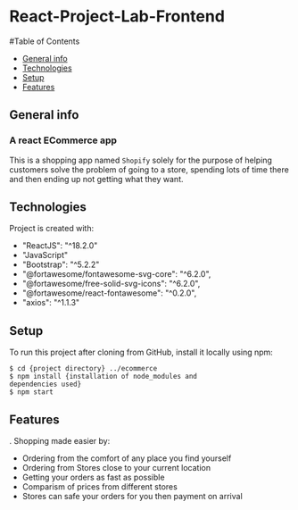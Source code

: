 # React-Project-Lab-Frontend
#Table of Contents
* [General info](#general-info)
* [Technologies](#technologies)
* [Setup](#setup)
* [Features](#features)

## General info
### A react ECommerce app
This is a shopping app named `Shopify` solely for the purpose of helping customers solve the problem of going to a store, spending lots of time there and then ending up not getting what they want.

## Technologies 
Project is created with:

* "ReactJS": "^18.2.0"
* "JavaScript"
* "Bootstrap": "^5.2.2"
* "@fortawesome/fontawesome-svg-core": "^6.2.0",
* "@fortawesome/free-solid-svg-icons": "^6.2.0",
* "@fortawesome/react-fontawesome": "^0.2.0",
* "axios": "^1.1.3"

## Setup
To run this project after cloning from GitHub, install it locally using npm:
```
$ cd {project directory} ../ecommerce
$ npm install {installation of node_modules and
dependencies used}
$ npm start
```

## Features
. Shopping made easier by:
* Ordering from the comfort of any place you find yourself
* Ordering from Stores close to your current location
* Getting your orders as fast as possible
* Comparism of prices from different stores
* Stores can safe your orders for you then payment on arrival 



